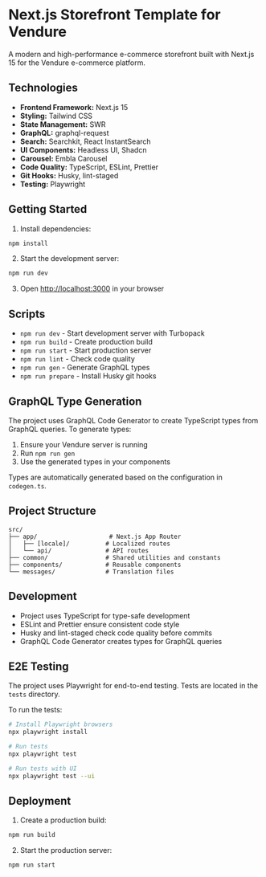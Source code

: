 # Next.js Storefront Template for Vendure

A modern and high-performance e-commerce storefront built with Next.js 15 for the Vendure e-commerce platform.

## Technologies

- **Frontend Framework:** Next.js 15
- **Styling:** Tailwind CSS
- **State Management:** SWR
- **GraphQL:** graphql-request
- **Search:** Searchkit, React InstantSearch
- **UI Components:** Headless UI, Shadcn
- **Carousel:** Embla Carousel
- **Code Quality:** TypeScript, ESLint, Prettier
- **Git Hooks:** Husky, lint-staged
- **Testing:** Playwright

## Getting Started

1. Install dependencies:

```bash
npm install
```

2. Start the development server:

```bash
npm run dev
```

3. Open [http://localhost:3000](http://localhost:3000) in your browser

## Scripts

- `npm run dev` - Start development server with Turbopack
- `npm run build` - Create production build
- `npm run start` - Start production server
- `npm run lint` - Check code quality
- `npm run gen` - Generate GraphQL types
- `npm run prepare` - Install Husky git hooks

## GraphQL Type Generation

The project uses GraphQL Code Generator to create TypeScript types from GraphQL queries. To generate types:

1. Ensure your Vendure server is running
2. Run `npm run gen`
3. Use the generated types in your components

Types are automatically generated based on the configuration in `codegen.ts`.

## Project Structure

```
src/
├── app/                    # Next.js App Router
│   ├── [locale]/          # Localized routes
│   └── api/               # API routes
├── common/                # Shared utilities and constants
├── components/            # Reusable components
└── messages/              # Translation files
```

## Development

- Project uses TypeScript for type-safe development
- ESLint and Prettier ensure consistent code style
- Husky and lint-staged check code quality before commits
- GraphQL Code Generator creates types for GraphQL queries

## E2E Testing

The project uses Playwright for end-to-end testing. Tests are located in the `tests` directory.

To run the tests:

```bash
# Install Playwright browsers
npx playwright install

# Run tests
npx playwright test

# Run tests with UI
npx playwright test --ui
```

## Deployment

1. Create a production build:

```bash
npm run build
```

2. Start the production server:

```bash
npm run start
```
